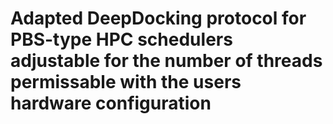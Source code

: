 # Adapted DeepDocking protocol for PBS-type HPC schedulers adjustable for the number of threads permissable with the users hardware configuration
